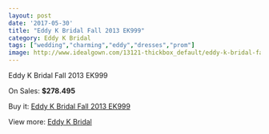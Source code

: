 ```yaml
---
layout: post
date: '2017-05-30'
title: "Eddy K Bridal Fall 2013 EK999"
category: Eddy K Bridal
tags: ["wedding","charming","eddy","dresses","prom"]
image: http://www.idealgown.com/13121-thickbox_default/eddy-k-bridal-fall-2013-ek999.jpg
---
```

Eddy K Bridal Fall 2013 EK999

On Sales: **$278.495**
<a href="https://www.idealgown.com/en/eddy-k-bridal/5272-eddy-k-bridal-fall-2013-ek999.html"><amp-img layout="responsive" width="600" height="600" src="//www.idealgown.com/13121-thickbox_default/eddy-k-bridal-fall-2013-ek999.jpg" alt="Eddy K Bridal Fall 2013 EK999 0" /></a>
<a href="https://www.idealgown.com/en/eddy-k-bridal/5272-eddy-k-bridal-fall-2013-ek999.html"><amp-img layout="responsive" width="600" height="600" src="//www.idealgown.com/13123-thickbox_default/eddy-k-bridal-fall-2013-ek999.jpg" alt="Eddy K Bridal Fall 2013 EK999 1" /></a>
<a href="https://www.idealgown.com/en/eddy-k-bridal/5272-eddy-k-bridal-fall-2013-ek999.html"><amp-img layout="responsive" width="600" height="600" src="//www.idealgown.com/13122-thickbox_default/eddy-k-bridal-fall-2013-ek999.jpg" alt="Eddy K Bridal Fall 2013 EK999 2" /></a>

Buy it: [Eddy K Bridal Fall 2013 EK999](https://www.idealgown.com/en/eddy-k-bridal/5272-eddy-k-bridal-fall-2013-ek999.html "Eddy K Bridal Fall 2013 EK999")

View more: [Eddy K Bridal](https://www.idealgown.com/en/72-eddy-k-bridal "Eddy K Bridal")